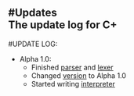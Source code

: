 #Updates  
The update log for C+  
---
#UPDATE LOG:
- Alpha 1.0:
  - Finished [parser](parser.py) and [lexer](lexer.py)
  - Changed [version](version.py) to Alpha 1.0
  - Started writing [interpreter](interpreter.py)
